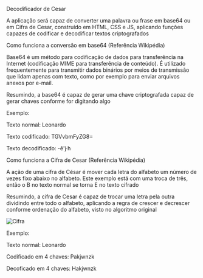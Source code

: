 Decodificador de Cesar

A aplicação será capaz de converter uma palavra ou frase em base64 ou em Cifra de Cesar, construído em HTML, CSS e JS, aplicando funções capazes de codificar e decodificar textos criptografados


Como funciona a conversão em base64 (Referência Wikipédia)

Base64 é um método para codificação de dados para transferência na Internet (codificação MIME para transferência de conteúdo). É utilizado frequentemente para transmitir dados binários por meios de transmissão que lidam apenas com texto, como por exemplo para enviar arquivos anexos por e-mail.

Resumindo, a base64 é capaz de gerar uma chave criptografada capaz de gerar chaves conforme for digitando algo 

Exemplo:

Texto normal:
Leonardo

Texto codificado:
TGVvbmFyZG8=

Texto decodificado:
-ê'j·h

Como funciona a Cifra de Cesar (Referência Wikipédia)

A ação de uma cifra de César é mover cada letra do alfabeto um número de vezes fixo abaixo no alfabeto. Este exemplo está com uma troca de três, então o B no texto normal se torna E no texto cifrado

Resumindo, a cifra de Cesar é capaz de trocar uma letra pela outra dividindo entre todo o alfabeto, aplicando a regra de crescer e decrescer conforme ordenação do alfabeto, visto no algoritmo original

![Cifra](https://pt.wikipedia.org/wiki/Cifra_de_C%C3%A9sar#/media/Ficheiro:Caesar3.svg)

Exemplo:

Texto normal:
Leonardo

Codificado em 4 chaves:
Pakjwnzk

Decoficado em 4 chaves:
Hakjwnzk
